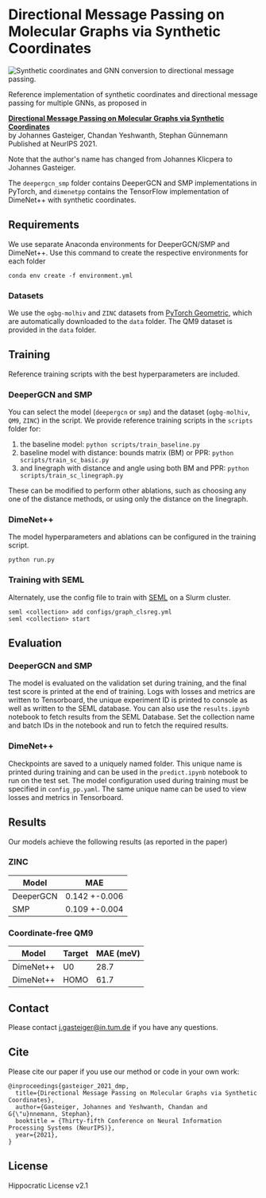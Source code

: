 # Directional Message Passing on Molecular Graphs via Synthetic Coordinates

![Synthetic coordinates and GNN conversion to directional message passing.](https://www.in.tum.de/fileadmin/_processed_/a/8/csm_sc_figure_d484aa3e94.png)

Reference implementation of synthetic coordinates and directional message passing for multiple GNNs, as proposed in

**[Directional Message Passing on Molecular Graphs via Synthetic Coordinates](https://www.in.tum.de/daml/synthetic-coordinates/)**  
by Johannes Gasteiger, Chandan Yeshwanth, Stephan Günnemann  
Published at NeurIPS 2021.

Note that the author's name has changed from Johannes Klicpera to Johannes Gasteiger.

The `deepergcn_smp` folder contains DeeperGCN and SMP implementations in PyTorch, and 
`dimenetpp` contains the TensorFlow implementation of DimeNet++ with synthetic coordinates.

## Requirements

We use separate Anaconda environments for DeeperGCN/SMP and DimeNet++. Use this
command to create the respective environments for each folder
```
conda env create -f environment.yml
```

### Datasets
We use the `ogbg-molhiv` and `ZINC` datasets from [PyTorch Geometric](https://pytorch-geometric.readthedocs.io/en/latest/),
which are automatically downloaded to the `data` folder. The QM9 dataset is provided in the `data` folder. 

## Training
Reference training scripts with the best hyperparameters are included.

### DeeperGCN and SMP
You can select the model (`deepergcn` or `smp`) and the dataset (`ogbg-molhiv`, `QM9`, `ZINC`) in the script. 
We provide reference training scripts in the `scripts` folder for:

1. the baseline model: `python scripts/train_baseline.py`
2. baseline model with distance: bounds matrix (BM) or PPR: `python scripts/train_sc_basic.py`
3. and linegraph with distance and angle using both BM and PPR: `python scripts/train_sc_linegraph.py`

These can be modified to perform other ablations, such as choosing any one of 
the distance methods, or using only the distance on the linegraph.

### DimeNet++
The model hyperparameters and ablations can be configured in the training script. 
```
python run.py
```

### Training with SEML
Alternately, use the config file to train with [SEML](https://github.com/TUM-DAML/seml) on a Slurm cluster.

```
seml <collection> add configs/graph_clsreg.yml
seml <collection> start
```

## Evaluation
### DeeperGCN and SMP
The model is evaluated on the validation set during training, and the final test
score is printed at the end of training. Logs with losses and metrics are written to Tensorboard,
the unique experiment ID is printed to console as well as written to the SEML 
database. You can also use the `results.ipynb` notebook to fetch results from the 
SEML Database. Set the collection name and batch IDs in the notebook and run
to fetch the required results.

### DimeNet++
Checkpoints are saved to a uniquely named folder. This unique name is printed 
during training and can be used in the `predict.ipynb` notebook to run 
on the test set. The model configuration used during training must be specified in `config_pp.yaml`.
The same unique name can be used to view losses and metrics in Tensorboard.

## Results

Our models achieve the following results (as reported in the paper)

### ZINC
| Model     | MAE           |
| --------- | ------------- |
| DeeperGCN | 0.142 +-0.006 |
| SMP       | 0.109 +-0.004 |

### Coordinate-free QM9
| Model     | Target | MAE (meV) |
| --------- | ------ | --------- |
| DimeNet++ | U0     | 28.7      |
| DimeNet++ | HOMO   | 61.7      |


## Contact
Please contact j.gasteiger@in.tum.de if you have any questions.

## Cite
Please cite our paper if you use our method or code in your own work:

```
@inproceedings{gasteiger_2021_dmp,
  title={Directional Message Passing on Molecular Graphs via Synthetic Coordinates},
  author={Gasteiger, Johannes and Yeshwanth, Chandan and G{\"u}nnemann, Stephan},
  booktitle = {Thirty-fifth Conference on Neural Information Processing Systems (NeurIPS)},
  year={2021},
}
```

## License
Hippocratic License v2.1
